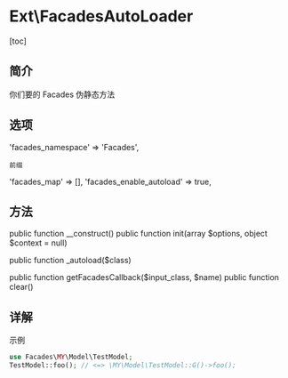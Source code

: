 # Ext\FacadesAutoLoader
[toc]
## 简介
你们要的 Facades 伪静态方法

## 选项
'facades_namespace' => 'Facades',

    前缀
'facades_map' => [],
'facades_enable_autoload' => true,
## 方法


public function __construct()
public function init(array $options, object $context = null)

public function _autoload($class)

public function getFacadesCallback($input_class, $name)
public function clear()

## 详解


示例

```php
use Facades\MY\Model\TestModel;
TestModel::foo(); // <=> \MY\Model\TestModel::G()->foo();
```
